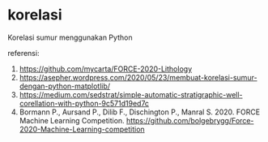 # korelasi

Korelasi sumur menggunakan Python <br />


referensi: <br />
1. https://github.com/mycarta/FORCE-2020-Lithology <br />
2. https://asepher.wordpress.com/2020/05/23/membuat-korelasi-sumur-dengan-python-matplotlib/ <br />
3. https://medium.com/sedstrat/simple-automatic-stratigraphic-well-corellation-with-python-9c571d19ed7c <br />
4. Bormann P., Aursand P., Dilib F., Dischington P., Manral S. 2020. FORCE Machine Learning Competition. https://github.com/bolgebrygg/Force-2020-Machine-Learning-competition
